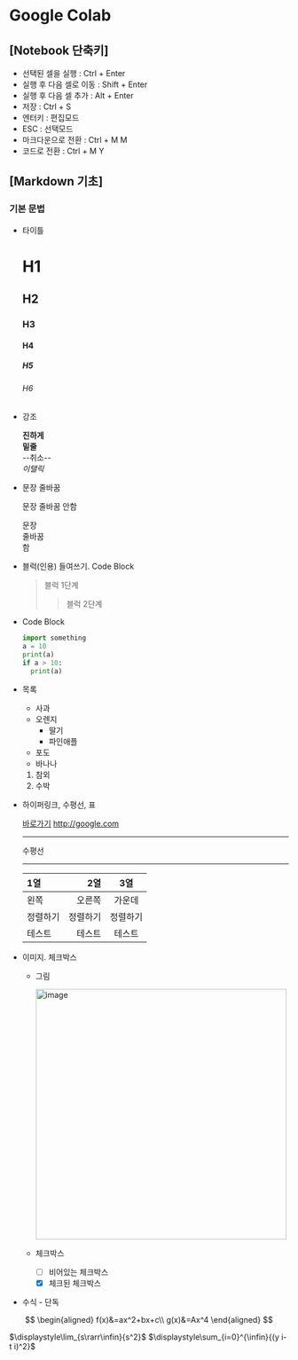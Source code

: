 # Google Colab  
## [Notebook 단축키]  
* 선택된 셀을 실행 : Ctrl + Enter
* 실행 후 다음 셀로 이동 : Shift + Enter
* 실행 후 다음 셀 추가 : Alt + Enter
* 저장 : Ctrl + S
* 엔터키 : 편집모드
* ESC : 선택모드
* 마크다운으로 전환 : Ctrl + M M
* 코드로 전환 : Ctrl + M Y

## [Markdown 기초]  
### 기본 문법  
* 타이틀
  
  # H1  
  ## H2  
  ### H3
  #### H4
  ##### H5
  ###### H6  

* 강조
  
  **진하게**  
  __밑줄__  
  --취소--  
  _이탤릭_  

* 문장 줄바꿈
  
  문장
  줄바꿈
  안함  

   문장  
   줄바꿈  
   함  

* 블럭(인용) 들여쓰기. Code Block
  
  > 블럭 1단계  
  >> 블럭 2단계  

* Code Block
  
  ```python
  import something
  a = 10
  print(a)
  if a > 10:
    print(a)
  ```

* 목록
  
  * 사과
  * 오렌지
    + 딸기
    + 파인애플
  - 포도
  - 바나나
  1. 참외
  2. 수박

* 하이퍼링크, 수평선, 표

  [바로가기](http://google.com)
  <http://google.com>

  ***
  수평선


  ----

  |1열|   2열  |  3열 |
  |:------------|----:|:-----:|
  | 왼쪽 | 오른쪽 | 가운데 |
  | 정렬하기 | 정렬하기 | 정렬하기 |
  | 테스트 | 테스트 | 테스트 |

* 이미지. 체크박스

  * 그림
    
    <img width="452" alt="image" src="https://github.com/ces0o/-1/assets/127365253/8b5f0a73-0805-42a9-a8a1-7d6b689867a3">

  * 체크박스
    
    * [ ] 비어있는 체크박스
    * [x] 체크된 체크박스

* 수식 - 단독

$$
\begin{aligned}
f(x)&=ax^2+bx+c\\
g(x)&=Ax^4
\end{aligned}
$$  

$\displaystyle\lim_{s\rarr\infin}{s^2}$
$\displaystyle\sum_{i=0}^{\infin}{(y i-t i)^2}$  

